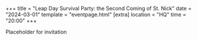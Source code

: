 +++
title = "Leap Day Survival Party: the Second Coming of St. Nick"
date = "2024-03-01"
template = "eventpage.html"
[extra]
location = "HQ"
time = "20:00"
+++

Placeholder for invitation
